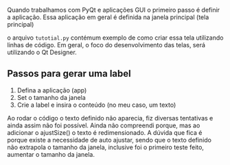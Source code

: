  
Quando trabalhamos com PyQt e aplicações GUI o primeiro passo é definir a aplicação.
Essa aplicação em geral é definida na janela principal (tela principal)

o arquivo `tutotial.py` contémum exemplo de como criar essa tela utilizando linhas de código. Em geral, o foco do desenvolvimento das telas, será utilizando o Qt Designer.

## Passos para gerar uma label

1. Defina a aplicação (app)
2. Set o tamanho da janela
3. Crie a label e insira o conteúdo (no meu caso, um texto)

Ao rodar o código o texto definido não aparecia, fiz diversas tentativas e ainda assim não foi possível. Ainda não compreendi porque, mas ao adicionar o ajustSize() o texto é redimensionado. A dúvida que fica é porque existe a necessidade de auto ajustar, sendo que o texto definido não extrapola o tamanho da janela, inclusive foi o primeiro teste feito, aumentar o tamanho da janela.



